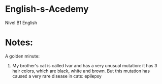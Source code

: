 # English-s-Acedemy
Nivel B1 English

# Notes:

A golden minute:

1. My brother's cat is called Ivar and has a very unusual mutation: it has 3 hair colors, which are black, white and brown. But this mutation has caused a very rare disease in cats: epilepsy
